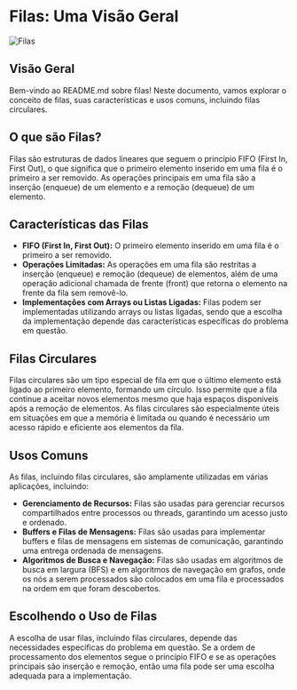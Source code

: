 # Filas: Uma Visão Geral

![Filas](https://example.com/queues.png)

## Visão Geral

Bem-vindo ao README.md sobre filas! Neste documento, vamos explorar o conceito de filas, suas características e usos comuns, incluindo filas circulares.

## O que são Filas?

Filas são estruturas de dados lineares que seguem o princípio FIFO (First In, First Out), o que significa que o primeiro elemento inserido em uma fila é o primeiro a ser removido. As operações principais em uma fila são a inserção (enqueue) de um elemento e a remoção (dequeue) de um elemento.

## Características das Filas

- **FIFO (First In, First Out):** O primeiro elemento inserido em uma fila é o primeiro a ser removido.
- **Operações Limitadas:** As operações em uma fila são restritas a inserção (enqueue) e remoção (dequeue) de elementos, além de uma operação adicional chamada de frente (front) que retorna o elemento na frente da fila sem removê-lo.
- **Implementações com Arrays ou Listas Ligadas:** Filas podem ser implementadas utilizando arrays ou listas ligadas, sendo que a escolha da implementação depende das características específicas do problema em questão.

## Filas Circulares

Filas circulares são um tipo especial de fila em que o último elemento está ligado ao primeiro elemento, formando um círculo. Isso permite que a fila continue a aceitar novos elementos mesmo que haja espaços disponíveis após a remoção de elementos. As filas circulares são especialmente úteis em situações em que a memória é limitada ou quando é necessário um acesso rápido e eficiente aos elementos da fila.

## Usos Comuns

As filas, incluindo filas circulares, são amplamente utilizadas em várias aplicações, incluindo:

- **Gerenciamento de Recursos:** Filas são usadas para gerenciar recursos compartilhados entre processos ou threads, garantindo um acesso justo e ordenado.
- **Buffers e Filas de Mensagens:** Filas são usadas para implementar buffers e filas de mensagens em sistemas de comunicação, garantindo uma entrega ordenada de mensagens.
- **Algoritmos de Busca e Navegação:** Filas são usadas em algoritmos de busca em largura (BFS) e em algoritmos de navegação em grafos, onde os nós a serem processados são colocados em uma fila e processados na ordem em que foram descobertos.

## Escolhendo o Uso de Filas

A escolha de usar filas, incluindo filas circulares, depende das necessidades específicas do problema em questão. Se a ordem de processamento dos elementos segue o princípio FIFO e se as operações principais são inserção e remoção, então uma fila pode ser uma escolha adequada para a implementação.
